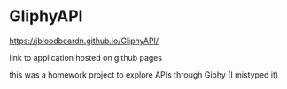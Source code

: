 # GliphyAPI

https://jbloodbeardn.github.io/GliphyAPI/

link to application hosted on github pages

this was a homework project to explore APIs through Giphy (I mistyped it)
